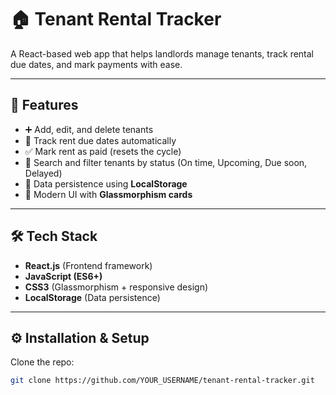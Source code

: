 # 🏠 Tenant Rental Tracker

A React-based web app that helps landlords manage tenants, track rental due dates, and mark payments with ease.

---

## 🚀 Features
- ➕ Add, edit, and delete tenants
- 📅 Track rent due dates automatically
- ✅ Mark rent as paid (resets the cycle)
- 🔎 Search and filter tenants by status (On time, Upcoming, Due soon, Delayed)
- 💾 Data persistence using **LocalStorage**
- 🎨 Modern UI with **Glassmorphism cards**

---

## 🛠️ Tech Stack
- **React.js** (Frontend framework)
- **JavaScript (ES6+)**
- **CSS3** (Glassmorphism + responsive design)
- **LocalStorage** (Data persistence)

---

## ⚙️ Installation & Setup

Clone the repo:
```bash
git clone https://github.com/YOUR_USERNAME/tenant-rental-tracker.git
